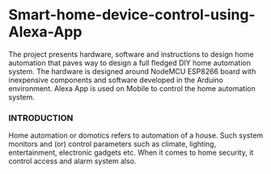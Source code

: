 # Smart-home-device-control-using-Alexa-App
The project presents hardware, software and instructions to design home automation that paves way to design a full fledged DIY home automation system.  The hardware is designed around NodeMCU ESP8266 board with inexpensive components and software developed in the Arduino environment. Alexa App is used on Mobile to control the home automation system.
### INTRODUCTION ###
Home automation or domotics refers to automation of a house. Such system monitors and (or) control parameters such as climate, lighting, entertainment, electronic gadgets etc. When it comes to home security, it control access and alarm system also.
